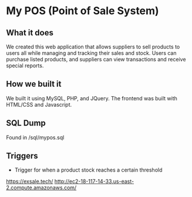 # My POS (Point of Sale System)

## What it does
We created this web application that allows suppliers to sell products to users all while managing and tracking their sales and stock. Users can purchase listed products, and suppliers can view transactions and receive special reports.

## How we built it
We built it using MySQL, PHP, and JQuery. The frontend was built with HTML/CSS and Javascript.

## SQL Dump
Found in /sql/mypos.sql

## Triggers
- Trigger for when a product stock reaches a certain threshold

https://exsale.tech/
http://ec2-18-117-14-33.us-east-2.compute.amazonaws.com/
